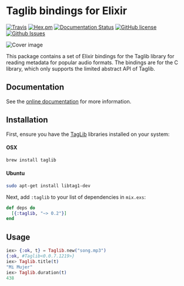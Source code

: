 # Taglib bindings for Elixir

[![Travis](https://img.shields.io/travis/almightycouch/taglib.svg)](https://travis-ci.org/almightycouch/taglib)
[![Hex.pm](https://img.shields.io/hexpm/v/taglib.svg)](https://hex.pm/packages/taglib)
[![Documentation Status](https://img.shields.io/badge/docs-hexdocs-blue.svg)](http://hexdocs.pm/taglib)
[![GitHub license](https://img.shields.io/badge/license-MIT-blue.svg)](https://raw.githubusercontent.com/almightycouch/taglib/master/LICENSE)
[![Github Issues](https://img.shields.io/github/issues/almightycouch/taglib.svg)](http://github.com/almightycouch/taglib/issues)

![Cover image](http://i.imgur.com/vFRNIdu.jpg)

This package contains a set of Elixir bindings for the Taglib library for reading metadata for popular audio formats. The bindings are for the C library, which only supports the limited abstract API of Taglib.

## Documentation

See the [online documentation](https://hexdocs.pm/taglib/) for more information.

## Installation

First, ensure you have the [TagLib](http://taglib.org) libraries installed on your system:

#### OSX
```bash
brew install taglib
```

#### Ubuntu
```bash
sudo apt-get install libtag1-dev
```

Next, add `:taglib` to your list of dependencies in `mix.exs`:

```elixir
def deps do
  [{:taglib, "~> 0.2"}]
end
```

## Usage

```elixir
iex> {:ok, t} = Taglib.new("song.mp3")
{:ok, #Taglib<0.0.7.1219>}
iex> Taglib.title(t)
"Mi Mujer"
iex> Taglib.duration(t)
438
```
